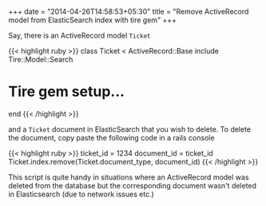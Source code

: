 +++
date = "2014-04-26T14:58:53+05:30"
title = "Remove ActiveRecord model from ElasticSearch index with tire gem"
+++

Say, there is an ActiveRecord model `Ticket`

{{< highlight ruby >}}
class Ticket < ActiveRecord::Base
  include Tire::Model::Search
  # Tire gem setup...
end
{{< /highlight >}}

and a `Ticket` document in ElasticSearch that you wish to delete. To delete the document, copy paste the following code in a rails console

{{< highlight ruby >}}
ticket_id = 1234
document_id = ticket_id
Ticket.index.remove(Ticket.document_type, document_id)
{{< /highlight >}}

This script is quite handy in situations where an ActiveRecord model was deleted from the database but the corresponding document wasn't deleted in Elasticsearch (due to network issues etc.)
